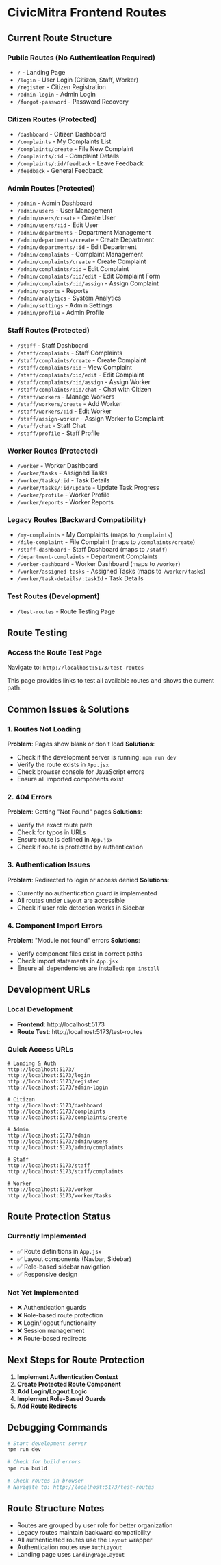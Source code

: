 # CivicMitra Frontend Routes

## Current Route Structure

### Public Routes (No Authentication Required)
- `/` - Landing Page
- `/login` - User Login (Citizen, Staff, Worker)
- `/register` - Citizen Registration
- `/admin-login` - Admin Login
- `/forgot-password` - Password Recovery

### Citizen Routes (Protected)
- `/dashboard` - Citizen Dashboard
- `/complaints` - My Complaints List
- `/complaints/create` - File New Complaint
- `/complaints/:id` - Complaint Details
- `/complaints/:id/feedback` - Leave Feedback
- `/feedback` - General Feedback

### Admin Routes (Protected)
- `/admin` - Admin Dashboard
- `/admin/users` - User Management
- `/admin/users/create` - Create User
- `/admin/users/:id` - Edit User
- `/admin/departments` - Department Management
- `/admin/departments/create` - Create Department
- `/admin/departments/:id` - Edit Department
- `/admin/complaints` - Complaint Management
- `/admin/complaints/create` - Create Complaint
- `/admin/complaints/:id` - Edit Complaint
- `/admin/complaints/:id/edit` - Edit Complaint Form
- `/admin/complaints/:id/assign` - Assign Complaint
- `/admin/reports` - Reports
- `/admin/analytics` - System Analytics
- `/admin/settings` - Admin Settings
- `/admin/profile` - Admin Profile

### Staff Routes (Protected)
- `/staff` - Staff Dashboard
- `/staff/complaints` - Staff Complaints
- `/staff/complaints/create` - Create Complaint
- `/staff/complaints/:id` - View Complaint
- `/staff/complaints/:id/edit` - Edit Complaint
- `/staff/complaints/:id/assign` - Assign Worker
- `/staff/complaints/:id/chat` - Chat with Citizen
- `/staff/workers` - Manage Workers
- `/staff/workers/create` - Add Worker
- `/staff/workers/:id` - Edit Worker
- `/staff/assign-worker` - Assign Worker to Complaint
- `/staff/chat` - Staff Chat
- `/staff/profile` - Staff Profile

### Worker Routes (Protected)
- `/worker` - Worker Dashboard
- `/worker/tasks` - Assigned Tasks
- `/worker/tasks/:id` - Task Details
- `/worker/tasks/:id/update` - Update Task Progress
- `/worker/profile` - Worker Profile
- `/worker/reports` - Worker Reports

### Legacy Routes (Backward Compatibility)
- `/my-complaints` - My Complaints (maps to `/complaints`)
- `/file-complaint` - File Complaint (maps to `/complaints/create`)
- `/staff-dashboard` - Staff Dashboard (maps to `/staff`)
- `/department-complaints` - Department Complaints
- `/worker-dashboard` - Worker Dashboard (maps to `/worker`)
- `/worker/assigned-tasks` - Assigned Tasks (maps to `/worker/tasks`)
- `/worker/task-details/:taskId` - Task Details

### Test Routes (Development)
- `/test-routes` - Route Testing Page

## Route Testing

### Access the Route Test Page
Navigate to: `http://localhost:5173/test-routes`

This page provides links to test all available routes and shows the current path.

## Common Issues & Solutions

### 1. Routes Not Loading
**Problem**: Pages show blank or don't load
**Solutions**:
- Check if the development server is running: `npm run dev`
- Verify the route exists in `App.jsx`
- Check browser console for JavaScript errors
- Ensure all imported components exist

### 2. 404 Errors
**Problem**: Getting "Not Found" pages
**Solutions**:
- Verify the exact route path
- Check for typos in URLs
- Ensure route is defined in `App.jsx`
- Check if route is protected by authentication

### 3. Authentication Issues
**Problem**: Redirected to login or access denied
**Solutions**:
- Currently no authentication guard is implemented
- All routes under `Layout` are accessible
- Check if user role detection works in Sidebar

### 4. Component Import Errors
**Problem**: "Module not found" errors
**Solutions**:
- Verify component files exist in correct paths
- Check import statements in `App.jsx`
- Ensure all dependencies are installed: `npm install`

## Development URLs

### Local Development
- **Frontend**: http://localhost:5173
- **Route Test**: http://localhost:5173/test-routes

### Quick Access URLs
```
# Landing & Auth
http://localhost:5173/
http://localhost:5173/login
http://localhost:5173/register
http://localhost:5173/admin-login

# Citizen
http://localhost:5173/dashboard
http://localhost:5173/complaints
http://localhost:5173/complaints/create

# Admin
http://localhost:5173/admin
http://localhost:5173/admin/users
http://localhost:5173/admin/complaints

# Staff
http://localhost:5173/staff
http://localhost:5173/staff/complaints

# Worker
http://localhost:5173/worker
http://localhost:5173/worker/tasks
```

## Route Protection Status

### Currently Implemented
- ✅ Route definitions in `App.jsx`
- ✅ Layout components (Navbar, Sidebar)
- ✅ Role-based sidebar navigation
- ✅ Responsive design

### Not Yet Implemented
- ❌ Authentication guards
- ❌ Role-based route protection
- ❌ Login/logout functionality
- ❌ Session management
- ❌ Route-based redirects

## Next Steps for Route Protection

1. **Implement Authentication Context**
2. **Create Protected Route Component**  
3. **Add Login/Logout Logic**
4. **Implement Role-Based Guards**
5. **Add Route Redirects**

## Debugging Commands

```bash
# Start development server
npm run dev

# Check for build errors
npm run build

# Check routes in browser
# Navigate to: http://localhost:5173/test-routes
```

## Route Structure Notes

- Routes are grouped by user role for better organization
- Legacy routes maintain backward compatibility
- All authenticated routes use the `Layout` wrapper
- Authentication routes use `AuthLayout`
- Landing page uses `LandingPageLayout`